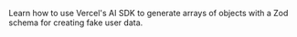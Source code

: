 Learn how to use Vercel's AI SDK to generate arrays of objects with a Zod schema for creating fake user data.

